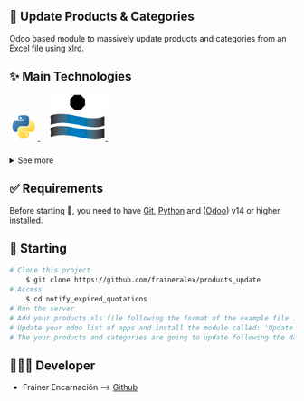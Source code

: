 ## 🚀 Update Products & Categories

Odoo based module to massively update products and categories from an Excel file using xlrd.

## ✨ Main Technologies ##

<a href="https://python.org">
  <img width="50" title="Python" alt="Python Logo" src="https://raw.githubusercontent.com/devicons/devicon/master/icons/python/python-original.svg">
</a> &#xa0; &#xa0;

<a href="https://odoo.com">
  <img width="100" title="Odoo" alt="Odoo Logo" src="https://github.com/odoo/odoo/blob/17.0/addons/web/static/img/logo.png">
</a> &#xa0; &#xa0;

###

<details>
  <summary>See more</summary>

  ###
  
* Python
    - odoo
    - xml
    - pandas
    - requests
    - base64

</details>

## :white_check_mark: Requirements ##

Before starting :checkered_flag:, you need to have [Git](https://git-scm.com), [Python](https://python.org) and ([Odoo](https://odoo.com)) v14 or higher installed.

## :checkered_flag: Starting ##

```bash
# Clone this project
    $ git clone https://github.com/fraineralex/products_update
# Access
    $ cd notify_expired_quotations
# Run the server
# Add your products.xls file following the format of the example file in `/static/src/products.xls`
# Update your odoo list of apps and install the module called: 'Update Products and Categories'.
# The your products and categories are going to update following the data in the products.xls file.
```

## 👨🏻‍🚀 Developer
- Frainer Encarnación --> [Github](https://github.com/fraineralex)

&#xa0;
